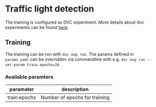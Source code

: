 # Traffic light detection

The training is configured as DVC experiment.
More details about dvc experiments can be found [here](../../../../doc/development/dvc.md).

## Training

The training can be run with `dvc exp run`.
The params defined in `params.yaml` can be overridden via commandline with e.g. `dvc exp run --set-param train.epochs=24`.

### Available paramters

| paramater    | description                   |
|--------------|-------------------------------|
| train.epochs | Number of epochs for training |
